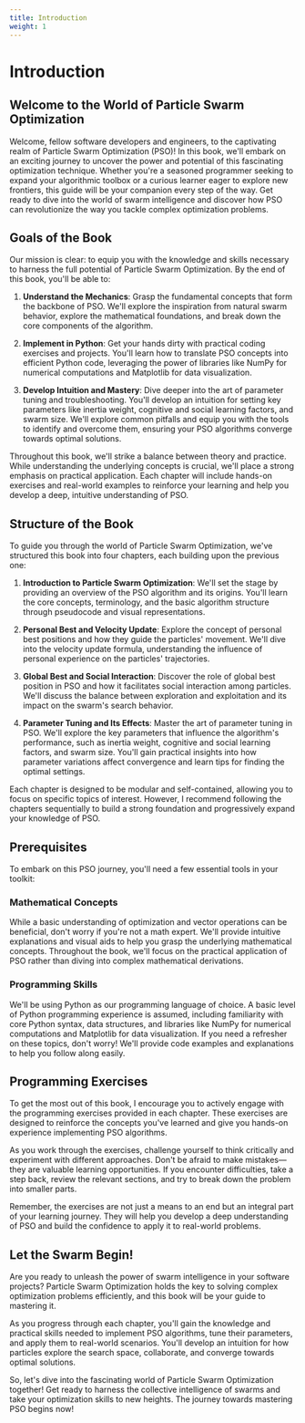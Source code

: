 ```yaml
---
title: Introduction
weight: 1
---
```

# Introduction

## Welcome to the World of Particle Swarm Optimization

Welcome, fellow software developers and engineers, to the captivating realm of Particle Swarm Optimization (PSO)! In this book, we'll embark on an exciting journey to uncover the power and potential of this fascinating optimization technique. Whether you're a seasoned programmer seeking to expand your algorithmic toolbox or a curious learner eager to explore new frontiers, this guide will be your companion every step of the way. Get ready to dive into the world of swarm intelligence and discover how PSO can revolutionize the way you tackle complex optimization problems.

## Goals of the Book

Our mission is clear: to equip you with the knowledge and skills necessary to harness the full potential of Particle Swarm Optimization. By the end of this book, you'll be able to:

1. **Understand the Mechanics**: Grasp the fundamental concepts that form the backbone of PSO. We'll explore the inspiration from natural swarm behavior, explore the mathematical foundations, and break down the core components of the algorithm.

2. **Implement in Python**: Get your hands dirty with practical coding exercises and projects. You'll learn how to translate PSO concepts into efficient Python code, leveraging the power of libraries like NumPy for numerical computations and Matplotlib for data visualization.

3. **Develop Intuition and Mastery**: Dive deeper into the art of parameter tuning and troubleshooting. You'll develop an intuition for setting key parameters like inertia weight, cognitive and social learning factors, and swarm size. We'll explore common pitfalls and equip you with the tools to identify and overcome them, ensuring your PSO algorithms converge towards optimal solutions.

Throughout this book, we'll strike a balance between theory and practice. While understanding the underlying concepts is crucial, we'll place a strong emphasis on practical application. Each chapter will include hands-on exercises and real-world examples to reinforce your learning and help you develop a deep, intuitive understanding of PSO.

## Structure of the Book

To guide you through the world of Particle Swarm Optimization, we've structured this book into four chapters, each building upon the previous one:

1. **Introduction to Particle Swarm Optimization**: We'll set the stage by providing an overview of the PSO algorithm and its origins. You'll learn the core concepts, terminology, and the basic algorithm structure through pseudocode and visual representations.

2. **Personal Best and Velocity Update**: Explore the concept of personal best positions and how they guide the particles' movement. We'll dive into the velocity update formula, understanding the influence of personal experience on the particles' trajectories.

3. **Global Best and Social Interaction**: Discover the role of global best position in PSO and how it facilitates social interaction among particles. We'll discuss the balance between exploration and exploitation and its impact on the swarm's search behavior.

4. **Parameter Tuning and Its Effects**: Master the art of parameter tuning in PSO. We'll explore the key parameters that influence the algorithm's performance, such as inertia weight, cognitive and social learning factors, and swarm size. You'll gain practical insights into how parameter variations affect convergence and learn tips for finding the optimal settings.

Each chapter is designed to be modular and self-contained, allowing you to focus on specific topics of interest. However, I recommend following the chapters sequentially to build a strong foundation and progressively expand your knowledge of PSO.

## Prerequisites

To embark on this PSO journey, you'll need a few essential tools in your toolkit:

### Mathematical Concepts

While a basic understanding of optimization and vector operations can be beneficial, don't worry if you're not a math expert. We'll provide intuitive explanations and visual aids to help you grasp the underlying mathematical concepts. Throughout the book, we'll focus on the practical application of PSO rather than diving into complex mathematical derivations.

### Programming Skills

We'll be using Python as our programming language of choice. A basic level of Python programming experience is assumed, including familiarity with core Python syntax, data structures, and libraries like NumPy for numerical computations and Matplotlib for data visualization. If you need a refresher on these topics, don't worry! We'll provide code examples and explanations to help you follow along easily.

## Programming Exercises

To get the most out of this book, I encourage you to actively engage with the programming exercises provided in each chapter. These exercises are designed to reinforce the concepts you've learned and give you hands-on experience implementing PSO algorithms.

As you work through the exercises, challenge yourself to think critically and experiment with different approaches. Don't be afraid to make mistakes—they are valuable learning opportunities. If you encounter difficulties, take a step back, review the relevant sections, and try to break down the problem into smaller parts.

Remember, the exercises are not just a means to an end but an integral part of your learning journey. They will help you develop a deep understanding of PSO and build the confidence to apply it to real-world problems.

## Let the Swarm Begin!

Are you ready to unleash the power of swarm intelligence in your software projects? Particle Swarm Optimization holds the key to solving complex optimization problems efficiently, and this book will be your guide to mastering it.

As you progress through each chapter, you'll gain the knowledge and practical skills needed to implement PSO algorithms, tune their parameters, and apply them to real-world scenarios. You'll develop an intuition for how particles explore the search space, collaborate, and converge towards optimal solutions.

So, let's dive into the fascinating world of Particle Swarm Optimization together! Get ready to harness the collective intelligence of swarms and take your optimization skills to new heights. The journey towards mastering PSO begins now!